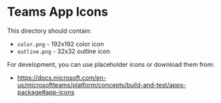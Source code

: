# Teams App Icons

This directory should contain:
- `color.png` - 192x192 color icon
- `outline.png` - 32x32 outline icon

For development, you can use placeholder icons or download them from:
- https://docs.microsoft.com/en-us/microsoftteams/platform/concepts/build-and-test/apps-package#app-icons
